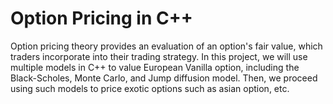 # Option Pricing in C++
Option pricing theory provides an evaluation of an option's fair value, which traders incorporate into their trading strategy. In this project, we will use multiple models in C++ to value European Vanilla option, including the Black-Scholes, Monte Carlo, and Jump diffusion model. Then, we proceed using such models to price exotic options such as asian option, etc.   












